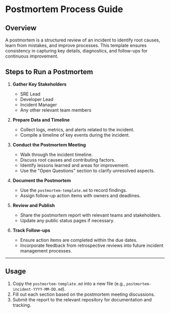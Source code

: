 # Postmortem Process Guide

## Overview
A postmortem is a structured review of an incident to identify root causes, learn from mistakes, and improve processes. This template ensures consistency in capturing key details, diagnostics, and follow-ups for continuous improvement.

## Steps to Run a Postmortem

1. **Gather Key Stakeholders**
   - SRE Lead
   - Developer Lead
   - Incident Manager
   - Any other relevant team members

2. **Prepare Data and Timeline**
   - Collect logs, metrics, and alerts related to the incident.
   - Compile a timeline of key events during the incident.

3. **Conduct the Postmortem Meeting**
   - Walk through the incident timeline.
   - Discuss root causes and contributing factors.
   - Identify lessons learned and areas for improvement.
   - Use the "Open Questions" section to clarify unresolved aspects.

4. **Document the Postmortem**
   - Use the `postmortem-template.md` to record findings.
   - Assign follow-up action items with owners and deadlines.

5. **Review and Publish**
   - Share the postmortem report with relevant teams and stakeholders.
   - Update any public status pages if necessary.

6. **Track Follow-ups**
   - Ensure action items are completed within the due dates.
   - Incorporate feedback from retrospective reviews into future incident management processes.

---

## Usage

1. Copy the `postmortem-template.md` into a new file (e.g., `postmortem-incident-YYYY-MM-DD.md`).
2. Fill out each section based on the postmortem meeting discussions.
3. Submit the report to the relevant repository for documentation and tracking.
